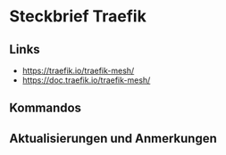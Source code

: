 # Steckbrief Traefik

## Links

* https://traefik.io/traefik-mesh/ 
* https://doc.traefik.io/traefik-mesh/ 

## Kommandos

## Aktualisierungen und Anmerkungen